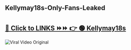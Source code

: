 
 ## Kellymay18s-Only-Fans-Leaked

# <h2><a href="https://clipsfans.com/Kellymay18s&ref=git">🔗 Click to LINKS ⏩⏩ 👉 🟢 Kellymay18s </a></h2>

<a href="https://clipsfans.com/Kellymay18s&ref=git" rel="nofollow" data-target="animated-image.originalLink"><img src="https://i.ibb.co.com/xMMVF88/686577567.gif" alt="Viral Video Original" style="max-width: 100%; display: inline-block;" data-target="animated-image.originalImage"></a>
